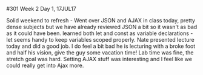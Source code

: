 #301 Week 2 Day 1, 17JUL17

Solid weekend to refresh - Went over JSON and AJAX in class today, pretty dense subjects but we have already reviewed JSON a bit so it wasn't as bad as it could have been. learned both let and const as variable declarations - let seems handy to keep variables scoped properly.
Nate presented lecture today and did a good job. I do feel a bit bad he is lecturing with a broke foot and half his vision, give the guy some vacation time!
Lab time was fine, the stretch goal was hard. Setting AJAX stuff was interesting and I feel like we could really get into Ajax more. 
